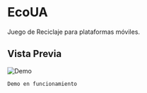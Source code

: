 # EcoUA
Juego de Reciclaje para plataformas móviles.

## Vista Previa
   ![Demo](https://i.imgur.com/jxa41UV.gifv)
   ```
   Demo en funcionamiento
   ```
